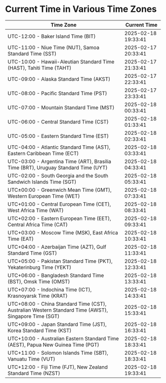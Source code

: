 # Current Time in Various Time Zones

| Time Zone | Current Time |
|-----------|--------------|
| UTC-12:00 - Baker Island Time (BIT) | 2025-02-18 19:33:41 |
| UTC-11:00 - Niue Time (NUT), Samoa Standard Time (SST) | 2025-02-17 20:33:41 |
| UTC-10:00 - Hawaii-Aleutian Standard Time (HAST), Tahiti Time (TAHT) | 2025-02-17 21:33:41 |
| UTC-09:00 - Alaska Standard Time (AKST) | 2025-02-17 22:33:41 |
| UTC-08:00 - Pacific Standard Time (PST) | 2025-02-17 23:33:41 |
| UTC-07:00 - Mountain Standard Time (MST) | 2025-02-18 00:33:41 |
| UTC-06:00 - Central Standard Time (CST) | 2025-02-18 01:33:41 |
| UTC-05:00 - Eastern Standard Time (EST) | 2025-02-18 02:33:41 |
| UTC-04:00 - Atlantic Standard Time (AST), Eastern Caribbean Time (ECT) | 2025-02-18 03:33:41 |
| UTC-03:00 - Argentina Time (ART), Brasília Time (BRT), Uruguay Standard Time (UYT) | 2025-02-18 04:33:41 |
| UTC-02:00 - South Georgia and the South Sandwich Islands Time (SGT) | 2025-02-18 05:33:41 |
| UTC±00:00 - Greenwich Mean Time (GMT), Western European Time (WET) | 2025-02-18 07:33:41 |
| UTC+01:00 - Central European Time (CET), West Africa Time (WAT) | 2025-02-18 08:33:41 |
| UTC+02:00 - Eastern European Time (EET), Central Africa Time (CAT) | 2025-02-18 09:33:41 |
| UTC+03:00 - Moscow Time (MSK), East Africa Time (EAT) | 2025-02-18 10:33:41 |
| UTC+04:00 - Azerbaijan Time (AZT), Gulf Standard Time (GST) | 2025-02-18 11:33:41 |
| UTC+05:00 - Pakistan Standard Time (PKT), Yekaterinburg Time (YEKT) | 2025-02-18 12:33:41 |
| UTC+06:00 - Bangladesh Standard Time (BST), Omsk Time (OMST) | 2025-02-18 13:33:41 |
| UTC+07:00 - Indochina Time (ICT), Krasnoyarsk Time (KRAT) | 2025-02-18 14:33:41 |
| UTC+08:00 - China Standard Time (CST), Australian Western Standard Time (AWST), Singapore Time (SGT) | 2025-02-18 15:33:41 |
| UTC+09:00 - Japan Standard Time (JST), Korea Standard Time (KST) | 2025-02-18 16:33:41 |
| UTC+10:00 - Australian Eastern Standard Time (AEST), Papua New Guinea Time (PGT) | 2025-02-18 18:33:41 |
| UTC+11:00 - Solomon Islands Time (SBT), Vanuatu Time (VUT) | 2025-02-18 18:33:41 |
| UTC+12:00 - Fiji Time (FJT), New Zealand Standard Time (NZST) | 2025-02-18 19:33:41 |
